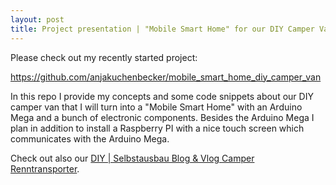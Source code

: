 ```yaml
---
layout: post
title: Project presentation | "Mobile Smart Home" for our DIY Camper Van
---
```


Please check out my recently started project:

https://github.com/anjakuchenbecker/mobile_smart_home_diy_camper_van

In this repo I provide my concepts and some code snippets about our DIY camper van that I will turn into a "Mobile Smart Home" with an Arduino Mega and a bunch of electronic components.
Besides the Arduino Mega I plan in addition to install a Raspberry PI with a nice touch screen which communicates with the Arduino Mega.

Check out also our [DIY | Selbstausbau Blog & Vlog Camper Renntransporter](https://trackdates.de/howto/renntransporter/).
